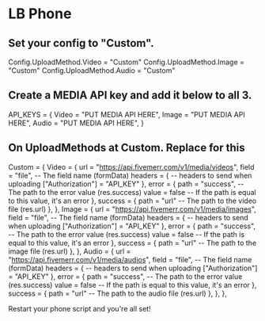 # LB Phone

## Set your config to "Custom".

Config.UploadMethod.Video = "Custom"
Config.UploadMethod.Image = "Custom"
Config.UploadMethod.Audio = "Custom"

## Create a MEDIA API key and add it below to all 3.

API_KEYS = {
    Video = "PUT MEDIA API HERE",
     Image = "PUT MEDIA API HERE",
     Audio = "PUT MEDIA API HERE",
}

## On UploadMethods at Custom. Replace for this

Custom = {
        Video = {
            url = "https://api.fivemerr.com/v1/media/videos",
            field = "file", -- The field name (formData)
            headers = { -- headers to send when uploading
                ["Authorization"] = "API_KEY"
            },
            error = {
                path = "success", -- The path to the error value (res.success)
                value = false -- If the path is equal to this value, it's an error
            },
            success = {
                path = "url" -- The path to the video file (res.url)
            },
        },
        Image = {
            url = "https://api.fivemerr.com/v1/media/images",
            field = "file", -- The field name (formData)
            headers = { -- headers to send when uploading
                ["Authorization"] = "API_KEY"
            },
            error = {
                path = "success", -- The path to the error value (res.success)
                value = false -- If the path is equal to this value, it's an error
            },
            success = {
                path = "url" -- The path to the image file (res.url)
            },
        },
        Audio = {
            url = "https://api.fivemerr.com/v1/media/audios",
            field = "file", -- The field name (formData)
            headers = { -- headers to send when uploading
                ["Authorization"] = "API_KEY"
            },
            error = {
                path = "success", -- The path to the error value (res.success)
                value = false -- If the path is equal to this value, it's an error
            },
            success = {
                path = "url" -- The path to the audio file (res.url)
            },
        },
    },

Restart your phone script and you're all set!
